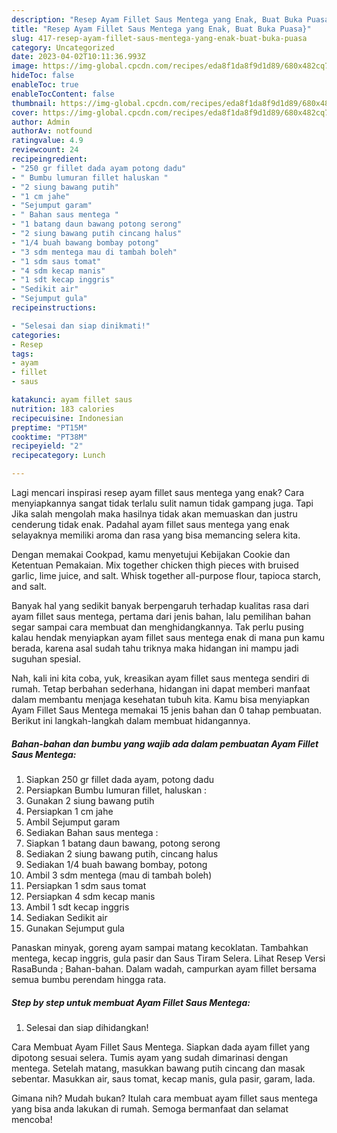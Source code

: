 ```yaml
---
description: "Resep Ayam Fillet Saus Mentega yang Enak, Buat Buka Puasa}"
title: "Resep Ayam Fillet Saus Mentega yang Enak, Buat Buka Puasa}"
slug: 417-resep-ayam-fillet-saus-mentega-yang-enak-buat-buka-puasa
category: Uncategorized
date: 2023-04-02T10:11:36.993Z
image: https://img-global.cpcdn.com/recipes/eda8f1da8f9d1d89/680x482cq70/ayam-fillet-saus-mentega-foto-resep-utama.jpg
hideToc: false
enableToc: true
enableTocContent: false
thumbnail: https://img-global.cpcdn.com/recipes/eda8f1da8f9d1d89/680x482cq70/ayam-fillet-saus-mentega-foto-resep-utama.jpg
cover: https://img-global.cpcdn.com/recipes/eda8f1da8f9d1d89/680x482cq70/ayam-fillet-saus-mentega-foto-resep-utama.jpg
author: Admin
authorAv: notfound
ratingvalue: 4.9
reviewcount: 24
recipeingredient:
- "250 gr fillet dada ayam potong dadu"
- " Bumbu lumuran fillet haluskan "
- "2 siung bawang putih"
- "1 cm jahe"
- "Sejumput garam"
- " Bahan saus mentega "
- "1 batang daun bawang potong serong"
- "2 siung bawang putih cincang halus"
- "1/4 buah bawang bombay potong"
- "3 sdm mentega mau di tambah boleh"
- "1 sdm saus tomat"
- "4 sdm kecap manis"
- "1 sdt kecap inggris"
- "Sedikit air"
- "Sejumput gula"
recipeinstructions:

- "Selesai dan siap dinikmati!"
categories:
- Resep
tags:
- ayam
- fillet
- saus

katakunci: ayam fillet saus 
nutrition: 183 calories
recipecuisine: Indonesian
preptime: "PT15M"
cooktime: "PT38M"
recipeyield: "2"
recipecategory: Lunch

---
```



Lagi mencari inspirasi resep ayam fillet saus mentega yang enak? Cara menyiapkannya sangat tidak terlalu sulit namun tidak gampang juga. Tapi Jika salah mengolah maka hasilnya tidak akan memuaskan dan justru cenderung tidak enak. Padahal ayam fillet saus mentega yang enak selayaknya memiliki aroma dan rasa yang bisa memancing selera kita.


Dengan memakai Cookpad, kamu menyetujui Kebijakan Cookie dan Ketentuan Pemakaian. Mix together chicken thigh pieces with bruised garlic, lime juice, and salt. Whisk together all-purpose flour, tapioca starch, and salt.

Banyak hal yang sedikit banyak berpengaruh terhadap kualitas rasa dari ayam fillet saus mentega, pertama dari jenis bahan, lalu pemilihan bahan segar sampai cara membuat dan menghidangkannya. Tak perlu pusing kalau hendak menyiapkan ayam fillet saus mentega enak di mana pun kamu berada, karena asal sudah tahu triknya maka hidangan ini mampu jadi suguhan spesial.


Nah, kali ini kita coba, yuk, kreasikan ayam fillet saus mentega sendiri di rumah. Tetap berbahan sederhana, hidangan ini dapat memberi manfaat dalam membantu menjaga kesehatan tubuh kita. Kamu bisa menyiapkan Ayam Fillet Saus Mentega memakai 15 jenis bahan dan 0 tahap pembuatan. Berikut ini langkah-langkah dalam membuat hidangannya.

<!--inarticleads1-->

##### Bahan-bahan dan bumbu yang wajib ada dalam pembuatan Ayam Fillet Saus Mentega:

1. Siapkan 250 gr fillet dada ayam, potong dadu
1. Persiapkan  Bumbu lumuran fillet, haluskan :
1. Gunakan 2 siung bawang putih
1. Persiapkan 1 cm jahe
1. Ambil Sejumput garam
1. Sediakan  Bahan saus mentega :
1. Siapkan 1 batang daun bawang, potong serong
1. Sediakan 2 siung bawang putih, cincang halus
1. Sediakan 1/4 buah bawang bombay, potong
1. Ambil 3 sdm mentega (mau di tambah boleh)
1. Persiapkan 1 sdm saus tomat
1. Persiapkan 4 sdm kecap manis
1. Ambil 1 sdt kecap inggris
1. Sediakan Sedikit air
1. Gunakan Sejumput gula


Panaskan minyak, goreng ayam sampai matang kecoklatan. Tambahkan mentega, kecap inggris, gula pasir dan Saus Tiram Selera. Lihat Resep Versi RasaBunda ; Bahan-bahan. Dalam wadah, campurkan ayam fillet bersama semua bumbu perendam hingga rata. 

<!--inarticleads2-->

##### Step by step untuk membuat Ayam Fillet Saus Mentega:


1. Selesai dan siap dihidangkan!

Cara Membuat Ayam Fillet Saus Mentega. Siapkan dada ayam fillet yang dipotong sesuai selera. Tumis ayam yang sudah dimarinasi dengan mentega. Setelah matang, masukkan bawang putih cincang dan masak sebentar. Masukkan air, saus tomat, kecap manis, gula pasir, garam, lada. 

Gimana nih? Mudah bukan? Itulah cara membuat ayam fillet saus mentega yang bisa anda lakukan di rumah. Semoga bermanfaat dan selamat mencoba!
